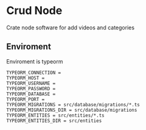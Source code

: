 # Crud Node

Crate node software for add videos and categories

## Enviroment

Enviroment is typeorm

```
TYPEORM_CONNECTION = 
TYPEORM_HOST = 
TYPEORM_USERNAME = 
TYPEORM_PASSWORD = 
TYPEORM_DATABASE = 
TYPEORM_PORT = 
TYPEORM_MIGRATIONS = src/database/migrations/*.ts
TYPEORM_MIGRATIONS_DIR = src/database/migrations
TYPEORM_ENTITIES = src/entities/*.ts
TYPEORM_ENTITIES_DIR = src/entities
```
